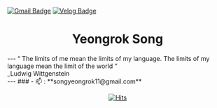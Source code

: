 <div>
 <div class="header">

 [![Gmail Badge](https://img.shields.io/badge/Gmail-D14836?style=flat&logo=Gmail&logoColor=white)](mailto:songyeongrok11@gmail.com) 
 [![Velog Badge](https://img.shields.io/badge/Tech%20Blog-555263?style=flat&logoColor=white)](https://crescentfull.github.io/)

 <h1 align="center">Yeongrok Song</h1>
 ---
 “ The limits of me mean the limits of my language. The limits of my language mean the limit of the world “ <br/>
 _Ludwig Wittgenstein
 
 
 <div class="article1" align="left">
 ---
  ### - 📫 : **songyeongrok11@gmail.com**

<!--   ### Languages and Tools: -->

<!--  [![My Skills](https://skillicons.dev/icons?i=java,spring,eclipse,jquery,py,django,flask,vscode,mysql,js,html,css,aws,git,github&perline=8)](https://skillicons.dev) -->
 </div>

<div align="center"> 
 
[![Hits](https://hits.seeyoufarm.com/api/count/incr/badge.svg?url=https%3A%2F%2Fgithub.com%2Fcrescentfull&count_bg=%2379C83D&title_bg=%23555555&icon=&icon_color=%23E7E7E7&title=hits&edge_flat=false)](https://hits.seeyoufarm.com)

</div>
